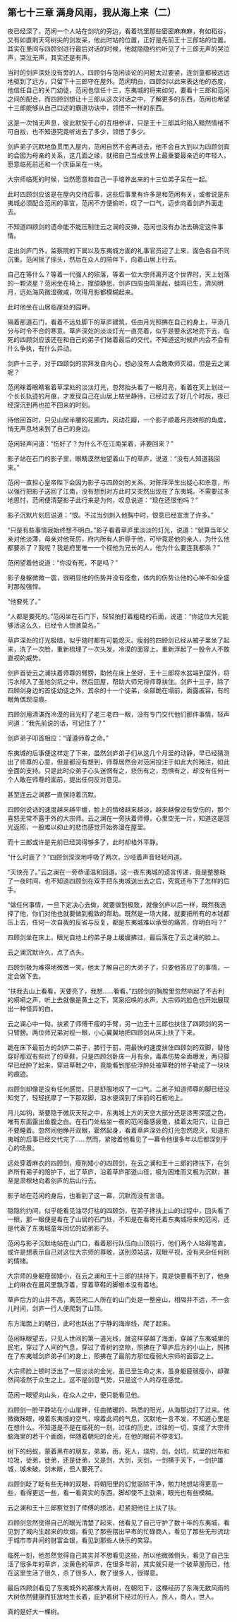 ## 第七十三章 **满身风雨，我从海上来（二）**

夜已经深了，范闲一个人站在剑坑的旁边，看着坑里那些密密麻麻麻，有如稻谷，又有如直刺天穹树尖的剑发呆，他此时站的位置，正好是先前王十三郎站的位置。其实在里间与四顾剑进行最后对话的时候，他就隐隐约约听见了十三郎无声的哭泣声，哭泣无声，其实还是有声。

当时的剑庐深处没有旁的人，四顾剑与范闲谈论的问题太过要紧，连剑童都被远远地驱到了远方，只留下十三郎守在屋外。范闲明白，四顾剑以此来表达他的态度，他信任自己的关门幼徒，范闲也信任十三，东夷城的将来如何，要看十三郎和范闲之间的配合，而四顾剑想让十三郎从这次对话之中，了解更多的东西，范闲也希望十三郎能够从自己口述的霸道功诀中，领悟不一样的东西。

这是一次悄无声息，彼此默契于心的互相参详，只是王十三郎其时陷入黯然情绪不可自拔，也不知道究竟听进去了多少，领悟了多少。

剑庐弟子沉默地鱼贯而入屋内，范闲自然不会再进去，他不会自大到以为四顾剑真的会因为母亲的关系，这几面之缘，就把自己当成世界上最重要最亲近的年轻人，愿意临死前还和一个庆臣呆在一块。

大宗师临死的时候，当然愿意和自己一手培养出来的十三位弟子呆在一起。

此时四顾剑应该是在屋内交待后事，这些后事里有许多是和范闲有关，或者说是东夷城必须配合范闲的事宜，范闲不方便偷听，叹了一口气，迈步向着剑庐外面走去。

不知道四顾剑的遗命能不能压制住云之澜的反弹，范闲也没有办法去确定这件事情。

走出剑庐门外，监察院的下属以及东夷城方面的礼事官员迎了上来，面色各自不同沉重。范闲摇了摇头，然后在众人的陪伴下，向着山居上行去。

自己在等什么？等着一代强人的殒落，等着一位大宗师离开这个世界时，天上划落的一颗流星？范闲坐在椅上，撑颌静思，剑庐四周虫鸣渐起，蛙鸣已生，清风明月，远处海风微湿微咸，吹得月影都模糊起来。

此时他坐在山居临崖处的园畔。

隔着那道石门，看着不远处脚下的草庐建筑，任由月光照拂在自己的身上，平添几分与时令不合的寒意。草庐深处的淡淡灯光一直亮着，似乎是要永远地亮下去，临死的四顾剑应该还在和自己的弟子们做着最后的交代，不知道这时候庐内会不会有什么争执，有什么异动。

剑庐十三子，对于四顾剑的崇拜发自内心，想必没有人会敢欺师灭祖，但是云之澜呢？

范闲眯着眼睛看着草深处的淡淡灯光，忽然抬头看了一眼月亮，看着在天上划过一个长长轨迹的月痕，才发现自己在山居上枯坐静待，已经过去了好几个时辰，夜已经深沉到再也拉不回来的时刻。

待他回首时，只见山居半腰的花圃内，风动花瓣，一个影子顺着月亮映照的角度，悄无声息地来到了自己的身边。

范闲轻声问道：“伤好了？为什么不在江南呆着，非要回来？”

影子站在石门的影子里，眼睛漠然地望着山下的草庐，说道：“没有人知道我回来。”

范闲一直担心皇帝陛下会因为影子与四顾剑的关系，对陈萍萍生出疑心和杀意，所以强行把影子送回了江南，没有想到对方此时又突然出现在了东夷城。不需要过多地思忖，范闲便清楚影子此行来是为何，叹息说道：“现在还恨他吗？”

影子沉默片刻后说道：“恨。不过当剑刺入他胸中时，恨意已经宣泄了许多。”

“只是有些事情我始终想不明白。”影子看着草庐里淡淡的灯光，说道：“就算当年父亲对他淡薄，母亲对他苛厉，府内所有人折辱于他，可毕竟是他的亲人，为什么他都要杀了？我呢？我是府里唯一一个视他为兄长的人，他为什么要连我都杀？”

范闲望着他说道：“你没有死，不是吗？”

影子身躯微微一震，很明显他的伤势并没有痊愈，体内的伤势让他的心神不如全盛时那般强悍。

“他要死了。”

“人都是要死的。”范闲坐在石门下，轻轻拍打着粗糙的石面，说道：“你这位大兄能够活这么久，已经令人惊骇莫名。”

草庐深处的灯光极暗，似乎随时都有可能熄灭。瘦弱的四顾剑已经从被子里坐了起来，洗了一次脸，重新梳理了一次头发，冷漠的面容上，重新浮起了一股令人不敢直视的威势。

剑庐首徒云之澜扶着师尊的臂膀，助他在床上坐好，王十三郎将水盆端到室外，将污水倾入了圣地剑坑之中，然后回屋，帮助大师兄将师尊扶住。剑庐十三子，除了四顾剑身边的首徒幼徒之外，其余的十一个徒弟，全部跪在塌前，面露戚容，有的眼角偶现湿痕。

四顾剑用清湛而冷漠的目光盯了老三老四一眼，没有专门交代他们那件事情，轻声问道：“我先前说的话，可记住了？”

剑庐弟子叩首相应：“谨遵师尊之命。”

东夷城的后事便这样定了下来，虽然剑庐弟子们从这几个月里的动静，早已经猜测出了师尊的心意，但是都没有想到，师尊居然会对范闲投注于如此大的赌注，如此全面的支持。只是此时众弟子心头迷惘有之，悲伤有之，恐惧有之，却没有任何一个人敢在师尊的面前，提出任何反对意见。

甚至连云之澜都一直保持着沉默。

四顾剑说话的速度越来越平缓，脸上的情绪越来越淡，越来越像没有受伤的，那个喜怒无常不露于外的大宗师。云之澜在一旁扶着师傅，心里空无一片，知道这是回光返照，一股难以抑止的悲伤感觉开始弥漫在屋里。

而十三郎或许是先前已经哭得够多了，此时却格外平静。

“什么时辰了？”四顾剑深深地呼吸了两次，沙哑着声音轻轻问道。

“天快亮了。”云之澜在一旁恭谨温和回道。这一夜东夷城的遗言传递，竟是整整耗了一夜时间，也不知道四顾剑在双手把东夷城送出去之后，究竟还布下了怎样的后手。

“做任何事情，一旦下定决心去做，就要做到极致，就像剑庐以后一样，既然我选择了他，你们对他也就要做到极致的帮助。既然是一场大赌，就要把所有的本钱都压上去，任何一次自我的反省与反复，都是东夷城难以承受的痛苦，你明白吗？”

四顾剑坐在床上，眼光自地上的弟子身上缓缓拂过，最后落在了云之澜的脸上。

云之澜沉默许久，点了点头。

四顾剑极为难得地微微一笑。他太了解自己的大弟子了，只要他答应了的事情，一定会做下去。

“扶我去山上看看，天要亮了，我想……看看。”四顾剑的胸膛里忽然响起了不吉利的嗬嗬之声，听上去就像是黄土之下，冥泉招唤的水声，大宗师的脸色也开始展现出一种怪异的白。

云之澜心中一恸，扶紧了师傅干瘦的手臂，另一边王十三郎也扶住了四顾剑的另一只臂膀。两位师兄弟对视一眼，小心翼翼地把四顾剑从床上扶了下来。

跪在床下最前方的剑庐二弟子，膝行于前，用最快的速度扶住四顾剑的双脚，替他穿好那双有些烂了的草鞋，只是四顾剑卧床一月有余，毒素伤势全面爆发，两只脚早已经肿了起来，穿进草鞋之中，竟能看到那些浮肿处被草鞋的带子勒成了一块块的痕迹。

四顾剑却像是没有任何感觉，只是舒服地叹了一口气。二弟子知道师尊的脚已经没知觉了，轻轻抚摩了一下那双脚，泪水便滴到了床前的石板地上。

月儿如钩，渐要隐于微灰天际之中，东夷城上方的天空大部分还是漆黑深蓝之色，唯有东面露出鱼腹之白。在石门处枯坐一夜的范闲备感疲惫，揉着太阳穴，让自己不要睡着。忽然间他睁开双眼，霍然起身，看着草庐深处的灯光忽然熄灭，知道东夷城的后事已经交代完了……然而，紧接着他看见了一幕令他很多年以后都深刻于心的场景。

远处穿着麻衣的四顾剑，瘦削矮小的四顾剑，在云之澜和王十三郎的搀扶下，在剑庐所有弟子的陪护下，出了草庐，沿着草庐那道山径，极为困难而又极为沉默，甚至是肃穆地向着剑庐的后山行去。

影子站在范闲的身后，也看到了这一幕，沉默而没有言语。

隐隐约约间，似乎能看见油尽灯枯的四顾剑，在弟子搀扶上山的过程中，回头看了一眼，那一眼便是看在了山居的石门处，不知是在看寄托着东夷城将来的范闲，还是代表了东夷城童年回忆的幼弟影子。

范闲与影子沉默地站在山门口，看着那行队伍向山顶前行，他们两个人站得笔直，或许是想表示自己对这位大宗师的尊敬，送别须站送，双眼平视，没有夹杂任何别的情绪。

大宗师的身躯瘦弱矮小，在云之澜和王十三郎的扶持下，竟是快要看不到了，他身上的麻衣在晨风里飘浮着，穿着草鞋的脚根本没有着地。

草庐后方的山并不高，离范闲二人所在的山门处是一整座山，相隔并不远，不一会儿时间，剑庐一行人便爬到了山顶。

东方海面上的朝日，此时也跃出了宁静的海岸线，爬了起来。

范闲眯眼望去，只见人世间的第一道光线，就这样穿越了海面，穿越了东夷城里的民宅，穿过了人间的气息，穿过了青树的空隙，照拂在了草庐后方的小山上，照拂在了东夷城剑庐弟子们的身上，照拂在了最前方那位瘦弱大宗师的面容之上。

大宗师脸上顿时泛出了一层淡淡的金光，虽已至生命之末，虽身躯疲弱瘦小，却骤然间凌然于众生之上。这不是剑意气势，只是这个人的存在感觉。

范闲一眼望向山头，在众人之中，便只能看见他。

四顾剑一脸平静站在小山崖畔，任由微暖的、熟悉的阳光，从海那边打了过来。他微微眯眼，嗅着东夷城的空气，嗅着此间的气息，沉默地一言不发，不知道心里是在想什么。不知道是不是在临死的一刻，过往的历史，过往的一切，变成了大宗师脑海里的若干个画面，伴随着朝阳的金光，在他的眼前不停变幻。

树下的蚂蚁，蒙着黑布的朋友，弟弟，雨，死人，烧府，剑，剑坑，坑里的烂布和垃圾，徒弟，徒弟，还是徒弟，又是剑，大剑，天剑，一剑横于天下，一剑护雄城，城未破，剑未断，但人要死了。

四顾剑眨了眨有些无神的双眼，将朝阳里的幻觉驱除干净，勉力地想站得更高一些，看得更远一些，看一看真实的东西，脚却使不上劲来，眼光也有些模糊。

云之澜和王十三郎察觉到了师傅的想法，赶紧把他往上扶了扶。

四顾剑忽然觉得自己的眼光清楚了起来，他看见了自己守护了数十年的东夷城，看见到了城内生起来的炊烟，看见了那些摆出早市的忙碌商人，看见了那些无形流动于城市市井间的财富金银，看见到那些人快乐的笑容。

临死一刻，他忽然觉得自己其实并不想看见这些，所以他微微侧头，看见了自己生活了很多年的草庐，淡黄色的草庐，在很多年前，其实就只是一个破草屋而已，他在这里生活了很久，杀了很多人，教了很多人，很得意。

最后四顾剑看见了东夷城外的那棵大青树，在朝阳下，这棵经历了东海无数风雨的大树依然健康而狂放地生长着，庇护着树下经过的行人，旅人，商人，世人。

真的是好大一棵树。

